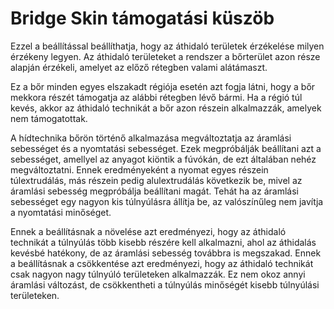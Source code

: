 # Bridge Skin támogatási küszöb

Ezzel a beállítással beállíthatja, hogy az áthidaló területek érzékelése milyen érzékeny legyen. Az áthidaló területeket a rendszer a bőrterület azon része alapján érzékeli, amelyet az előző rétegben valami alátámaszt.

Ez a bőr minden egyes elszakadt régiója esetén azt fogja látni, hogy a bőr mekkora részét támogatja az alábbi rétegben lévő bármi. Ha a régió túl kevés, akkor az áthidaló technikát a bőr azon részein alkalmazzák, amelyek nem támogatottak.

A hídtechnika bőrön történő alkalmazása megváltoztatja az áramlási sebességet és a nyomtatási sebességet. Ezek megpróbálják beállítani azt a sebességet, amellyel az anyagot kiöntik a fúvókán, de ezt általában nehéz megváltoztatni. Ennek eredményeként a nyomat egyes részein túlextrudálás, más részein pedig alulextrudálás következik be, mivel az áramlási sebesség megpróbálja beállítani magát. Tehát ha az áramlási sebességet egy nagyon kis túlnyúlásra állítja be, az valószínűleg nem javítja a nyomtatási minőséget.

Ennek a beállításnak a növelése azt eredményezi, hogy az áthidaló technikát a túlnyúlás több kisebb részére kell alkalmazni, ahol az áthidalás kevésbé hatékony, de az áramlási sebesség továbbra is megszakad. Ennek a beállításnak a csökkentése azt eredményezi, hogy az áthidaló technikát csak nagyon nagy túlnyúló területeken alkalmazzák. Ez nem okoz annyi áramlási változást, de csökkentheti a túlnyúlás minőségét kisebb túlnyúlási területeken.
